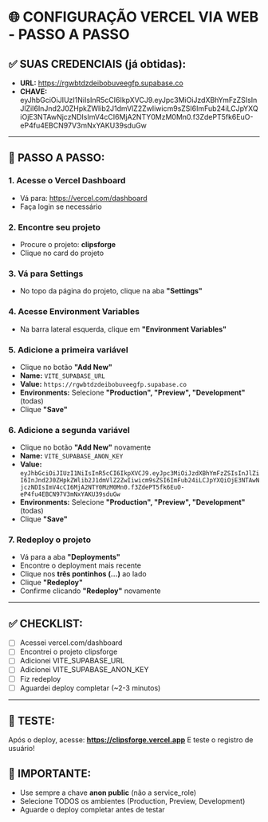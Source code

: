 # 🌐 CONFIGURAÇÃO VERCEL VIA WEB - PASSO A PASSO

## ✅ SUAS CREDENCIAIS (já obtidas):
- **URL:** https://rgwbtdzdeibobuveegfp.supabase.co
- **CHAVE:** eyJhbGciOiJIUzI1NiIsInR5cCI6IkpXVCJ9.eyJpc3MiOiJzdXBhYmFzZSIsInJlZiI6InJnd2J0ZHpkZWlib2J1dmVlZ2ZwIiwicm9sZSI6ImFub24iLCJpYXQiOjE3NTAwNjczNDIsImV4cCI6MjA2NTY0MzM0Mn0.f3ZdePT5fk6EuO-eP4fu4EBCN97V3mNxYAKU39sduGw

---

## 📍 PASSO A PASSO:

### 1. **Acesse o Vercel Dashboard**
- Vá para: https://vercel.com/dashboard
- Faça login se necessário

### 2. **Encontre seu projeto**
- Procure o projeto: **clipsforge**
- Clique no card do projeto

### 3. **Vá para Settings**
- No topo da página do projeto, clique na aba **"Settings"**

### 4. **Acesse Environment Variables**
- Na barra lateral esquerda, clique em **"Environment Variables"**

### 5. **Adicione a primeira variável**
- Clique no botão **"Add New"**
- **Name:** `VITE_SUPABASE_URL`
- **Value:** `https://rgwbtdzdeibobuveegfp.supabase.co`
- **Environments:** Selecione **"Production", "Preview", "Development"** (todas)
- Clique **"Save"**

### 6. **Adicione a segunda variável**
- Clique no botão **"Add New"** novamente
- **Name:** `VITE_SUPABASE_ANON_KEY`
- **Value:** `eyJhbGciOiJIUzI1NiIsInR5cCI6IkpXVCJ9.eyJpc3MiOiJzdXBhYmFzZSIsInJlZiI6InJnd2J0ZHpkZWlib2J1dmVlZ2ZwIiwicm9sZSI6ImFub24iLCJpYXQiOjE3NTAwNjczNDIsImV4cCI6MjA2NTY0MzM0Mn0.f3ZdePT5fk6EuO-eP4fu4EBCN97V3mNxYAKU39sduGw`
- **Environments:** Selecione **"Production", "Preview", "Development"** (todas)
- Clique **"Save"**

### 7. **Redeploy o projeto**
- Vá para a aba **"Deployments"**
- Encontre o deployment mais recente
- Clique nos **três pontinhos (...)** ao lado
- Clique **"Redeploy"**
- Confirme clicando **"Redeploy"** novamente

---

## ✅ CHECKLIST:
- [ ] Acessei vercel.com/dashboard
- [ ] Encontrei o projeto clipsforge
- [ ] Adicionei VITE_SUPABASE_URL
- [ ] Adicionei VITE_SUPABASE_ANON_KEY
- [ ] Fiz redeploy
- [ ] Aguardei deploy completar (~2-3 minutos)

---

## 🎯 TESTE:
Após o deploy, acesse: **https://clipsforge.vercel.app**
E teste o registro de usuário!

## 🚨 IMPORTANTE:
- Use sempre a chave **anon public** (não a service_role)
- Selecione TODOS os ambientes (Production, Preview, Development)
- Aguarde o deploy completar antes de testar 